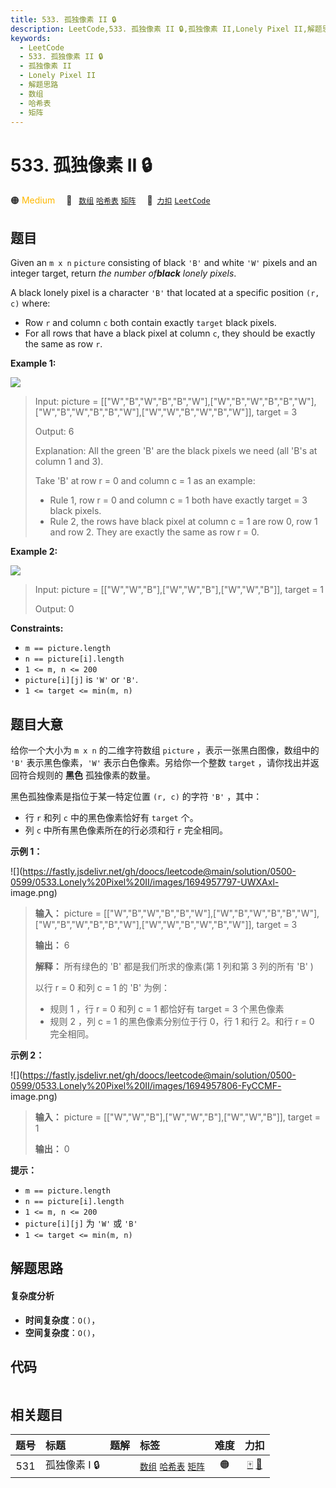 ```yaml
---
title: 533. 孤独像素 II 🔒
description: LeetCode,533. 孤独像素 II 🔒,孤独像素 II,Lonely Pixel II,解题思路,数组,哈希表,矩阵
keywords:
  - LeetCode
  - 533. 孤独像素 II 🔒
  - 孤独像素 II
  - Lonely Pixel II
  - 解题思路
  - 数组
  - 哈希表
  - 矩阵
---
```


# 533. 孤独像素 II 🔒

🟠 <font color=#ffb800>Medium</font>&emsp; 🔖&ensp; [`数组`](/tag/array.md) [`哈希表`](/tag/hash-table.md) [`矩阵`](/tag/matrix.md)&emsp; 🔗&ensp;[`力扣`](https://leetcode.cn/problems/lonely-pixel-ii) [`LeetCode`](https://leetcode.com/problems/lonely-pixel-ii)

## 题目

Given an `m x n` `picture` consisting of black `'B'` and white `'W'` pixels
and an integer target, return _the number of**black** lonely pixels_.

A black lonely pixel is a character `'B'` that located at a specific position
`(r, c)` where:

  * Row `r` and column `c` both contain exactly `target` black pixels.
  * For all rows that have a black pixel at column `c`, they should be exactly the same as row `r`.



**Example 1:**

![](https://fastly.jsdelivr.net/gh/doocs/leetcode@main/solution/0500-0599/0533.Lonely%20Pixel%20II/images/pixel2-1-grid.jpg)

> Input: picture = [["W","B","W","B","B","W"],["W","B","W","B","B","W"],["W","B","W","B","B","W"],["W","W","B","W","B","W"]], target = 3
> 
> Output: 6
> 
> Explanation: All the green 'B' are the black pixels we need (all 'B's at column 1 and 3).
> 
> Take 'B' at row r = 0 and column c = 1 as an example:
 > - Rule 1, row r = 0 and column c = 1 both have exactly target = 3 black pixels. 
 > - Rule 2, the rows have black pixel at column c = 1 are row 0, row 1 and row 2. They are exactly the same as row r = 0.

**Example 2:**

![](https://fastly.jsdelivr.net/gh/doocs/leetcode@main/solution/0500-0599/0533.Lonely%20Pixel%20II/images/pixel2-2-grid.jpg)

> Input: picture = [["W","W","B"],["W","W","B"],["W","W","B"]], target = 1
> 
> Output: 0

**Constraints:**

  * `m == picture.length`
  * `n == picture[i].length`
  * `1 <= m, n <= 200`
  * `picture[i][j]` is `'W'` or `'B'`.
  * `1 <= target <= min(m, n)`


## 题目大意

给你一个大小为 `m x n` 的二维字符数组 `picture` ，表示一张黑白图像，数组中的 `'B'` 表示黑色像素，`'W'`
表示白色像素。另给你一个整数 `target` ，请你找出并返回符合规则的 **黑色** 孤独像素的数量。

黑色孤独像素是指位于某一特定位置 `(r, c)` 的字符 `'B'` ，其中：

  * 行 `r` 和列 `c` 中的黑色像素恰好有 `target` 个。
  * 列 `c` 中所有黑色像素所在的行必须和行 `r` 完全相同。



**示例 1：**

![](https://fastly.jsdelivr.net/gh/doocs/leetcode@main/solution/0500-0599/0533.Lonely%20Pixel%20II/images/1694957797-UWXAxl-
image.png)

> 
> 
> 
> 
> 
> **输入：** picture = [["W","B","W","B","B","W"],["W","B","W","B","B","W"],["W","B","W","B","B","W"],["W","W","B","W","B","W"]], target = 3
> 
> **输出：** 6
> 
> **解释：** 所有绿色的 'B' 都是我们所求的像素(第 1 列和第 3 列的所有 'B' )
> 
> 以行 r = 0 和列 c = 1 的 'B' 为例：
> - 规则 1 ，行 r = 0 和列 c = 1 都恰好有 target = 3 个黑色像素 
> - 规则 2 ，列 c = 1 的黑色像素分别位于行 0，行 1 和行 2。和行 r = 0 完全相同。
> 
> 

**示例 2：**

![](https://fastly.jsdelivr.net/gh/doocs/leetcode@main/solution/0500-0599/0533.Lonely%20Pixel%20II/images/1694957806-FyCCMF-
image.png)

> 
> 
> 
> 
> 
> **输入：** picture = [["W","W","B"],["W","W","B"],["W","W","B"]], target = 1
> 
> **输出：** 0
> 
> 



**提示：**

  * `m == picture.length`
  * `n == picture[i].length`
  * `1 <= m, n <= 200`
  * `picture[i][j]` 为 `'W'` 或 `'B'`
  * `1 <= target <= min(m, n)`


## 解题思路

#### 复杂度分析

- **时间复杂度**：`O()`，
- **空间复杂度**：`O()`，

## 代码

```javascript

```

## 相关题目

<!-- prettier-ignore -->
| 题号 | 标题 | 题解 | 标签 | 难度 | 力扣 |
| :------: | :------ | :------: | :------ | :------: | :------: |
| 531 | 孤独像素 I 🔒 |  |  [`数组`](/tag/array.md) [`哈希表`](/tag/hash-table.md) [`矩阵`](/tag/matrix.md) | 🟠 | [🀄️](https://leetcode.cn/problems/lonely-pixel-i) [🔗](https://leetcode.com/problems/lonely-pixel-i) |